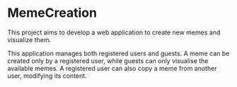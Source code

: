 # MemeCreation

This project aims to develop a web application to create new memes and visualize them. 

This application manages both registered users and guests. A meme can be created only by a registered user, while guests can only visualise the available memes. A registered user can also copy a meme from another user, modifying its content.
